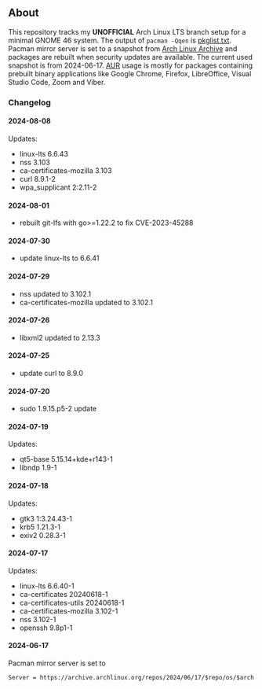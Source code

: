## About
This repository tracks my **UNOFFICIAL** Arch Linux LTS branch setup for a minimal GNOME 46 system. The output of `pacman -Qqen` is [pkglist.txt](pkglist.txt). Pacman mirror server is set to a snapshot from [Arch Linux Archive](https://wiki.archlinux.org/title/Arch_Linux_Archive) and packages are rebuilt when security updates are available. The current used snapshot is from 2024-06-17. [AUR](https://aur.archlinux.org/) usage is mostly for packages containing prebuilt binary applications like Google Chrome, Firefox, LibreOffice, Visual Studio Code, Zoom and Viber.
### Changelog
#### 2024-08-08
Updates:
- linux-lts 6.6.43
- nss 3.103
- ca-certificates-mozilla 3.103
- curl 8.9.1-2
- wpa_supplicant 2:2.11-2
#### 2024-08-01
- rebuilt git-lfs with go>=1.22.2 to fix CVE-2023-45288
#### 2024-07-30
- update linux-lts to 6.6.41
#### 2024-07-29
- nss updated to 3.102.1
- ca-certificates-mozilla updated to 3.102.1
#### 2024-07-26
- libxml2 updated to 2.13.3
#### 2024-07-25
- update curl to 8.9.0
#### 2024-07-20
- sudo 1.9.15.p5-2 update
#### 2024-07-19
Updates:
- qt5-base 5.15.14+kde+r143-1
- libndp 1.9-1
#### 2024-07-18
Updates:
- gtk3 1:3.24.43-1
- krb5 1.21.3-1
- exiv2 0.28.3-1
#### 2024-07-17
Updates:
- linux-lts 6.6.40-1
- ca-certificates 20240618-1
- ca-certificates-utils 20240618-1
- ca-certificates-mozilla 3.102-1
- nss 3.102-1
- openssh 9.8p1-1
#### 2024-06-17
Pacman mirror server is set to
```
Server = https://archive.archlinux.org/repos/2024/06/17/$repo/os/$arch
```
